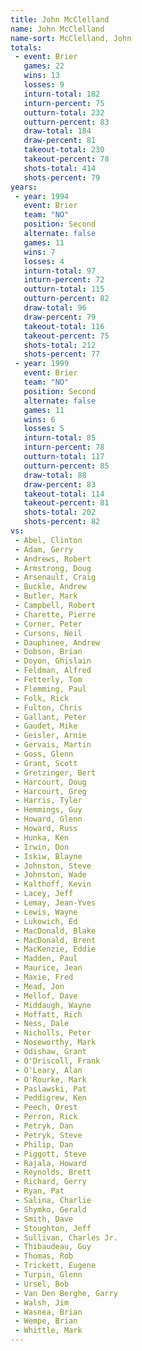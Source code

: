 ```yaml
---
title: John McClelland
name: John McClelland
name-sort: McClelland, John
totals:
 - event: Brier
   games: 22
   wins: 13
   losses: 9
   inturn-total: 182
   inturn-percent: 75
   outturn-total: 232
   outturn-percent: 83
   draw-total: 184
   draw-percent: 81
   takeout-total: 230
   takeout-percent: 78
   shots-total: 414
   shots-percent: 79
years:
 - year: 1994
   event: Brier
   team: "NO"
   position: Second
   alternate: false
   games: 11
   wins: 7
   losses: 4
   inturn-total: 97
   inturn-percent: 72
   outturn-total: 115
   outturn-percent: 82
   draw-total: 96
   draw-percent: 79
   takeout-total: 116
   takeout-percent: 75
   shots-total: 212
   shots-percent: 77
 - year: 1999
   event: Brier
   team: "NO"
   position: Second
   alternate: false
   games: 11
   wins: 6
   losses: 5
   inturn-total: 85
   inturn-percent: 78
   outturn-total: 117
   outturn-percent: 85
   draw-total: 88
   draw-percent: 83
   takeout-total: 114
   takeout-percent: 81
   shots-total: 202
   shots-percent: 82
vs:
 - Abel, Clinton
 - Adam, Gerry
 - Andrews, Robert
 - Armstrong, Doug
 - Arsenault, Craig
 - Buckle, Andrew
 - Butler, Mark
 - Campbell, Robert
 - Charette, Pierre
 - Corner, Peter
 - Cursons, Neil
 - Dauphinee, Andrew
 - Dobson, Brian
 - Doyon, Ghislain
 - Feldman, Alfred
 - Fetterly, Tom
 - Flemming, Paul
 - Folk, Rick
 - Fulton, Chris
 - Gallant, Peter
 - Gaudet, Mike
 - Geisler, Arnie
 - Gervais, Martin
 - Goss, Glenn
 - Grant, Scott
 - Gretzinger, Bert
 - Harcourt, Doug
 - Harcourt, Greg
 - Harris, Tyler
 - Hemmings, Guy
 - Howard, Glenn
 - Howard, Russ
 - Hunka, Ken
 - Irwin, Don
 - Iskiw, Blayne
 - Johnston, Steve
 - Johnston, Wade
 - Kalthoff, Kevin
 - Lacey, Jeff
 - Lemay, Jean-Yves
 - Lewis, Wayne
 - Lukowich, Ed
 - MacDonald, Blake
 - MacDonald, Brent
 - MacKenzie, Eddie
 - Madden, Paul
 - Maurice, Jean
 - Maxie, Fred
 - Mead, Jon
 - Mellof, Dave
 - Middaugh, Wayne
 - Moffatt, Rich
 - Ness, Dale
 - Nicholls, Peter
 - Noseworthy, Mark
 - Odishaw, Grant
 - O'Driscoll, Frank
 - O'Leary, Alan
 - O'Rourke, Mark
 - Paslawski, Pat
 - Peddigrew, Ken
 - Peech, Orest
 - Perron, Rick
 - Petryk, Dan
 - Petryk, Steve
 - Philip, Dan
 - Piggott, Steve
 - Rajala, Howard
 - Reynolds, Brett
 - Richard, Gerry
 - Ryan, Pat
 - Salina, Charlie
 - Shymko, Gerald
 - Smith, Dave
 - Stoughton, Jeff
 - Sullivan, Charles Jr.
 - Thibaudeau, Guy
 - Thomas, Rob
 - Trickett, Eugene
 - Turpin, Glenn
 - Ursel, Bob
 - Van Den Berghe, Garry
 - Walsh, Jim
 - Wasnea, Brian
 - Wempe, Brian
 - Whittle, Mark
---
```

